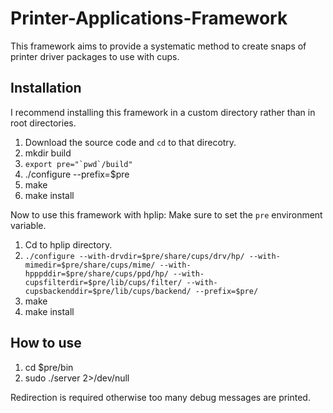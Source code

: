 # Printer-Applications-Framework

This framework aims to provide a systematic method to create snaps of printer driver packages to use with cups.

## Installation

I recommend installing this framework in a custom directory rather than in root directories.

1. Download the source code and ``cd`` to that direcotry.
2. mkdir build
3. ```export pre="`pwd`/build"```
4. ./configure --prefix=$pre
5. make
6. make install

Now to use this framework with hplip:
Make sure to set the ```pre``` environment variable.
1. Cd to hplip directory.
2. ```./configure --with-drvdir=$pre/share/cups/drv/hp/ --with-mimedir=$pre/share/cups/mime/ --with-hpppddir=$pre/share/cups/ppd/hp/ --with-cupsfilterdir=$pre/lib/cups/filter/ --with-cupsbackenddir=$pre/lib/cups/backend/ --prefix=$pre/```
3. make
4. make install

## How to use

1. cd $pre/bin
2. sudo ./server 2>/dev/null

Redirection is required otherwise too many debug messages are printed.

